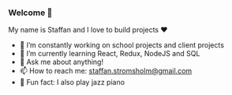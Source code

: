 ### Welcome 👋

My name is Staffan and I love to build projects ❤️

- 🔭 I’m constantly working on school projects and client projects
- 🌱 I’m currently learning React, Redux, NodeJS and SQL
- 💬 Ask me about anything!
- 📫 How to reach me: staffan.stromsholm@gmail.com
- 🎹 Fun fact: I also play jazz piano
